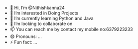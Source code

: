 - 👋 Hi, I’m @Nithishkanna24
- 👀 I’m interested in Doing Projects
- 🌱 I’m currently learning Python and Java
- 💞️ I’m looking to collaborate on 
- 📫 You can reach me by contact my mobile no:6379223233
- 😄 Pronouns: ...
- ⚡ Fun fact: ...

<!---
Nithishkanna24/Nithishkanna24 is a ✨ special ✨ repository because its `README.md` (this file) appears on your GitHub profile.
You can click the Preview link to take a look at your changes.
--->
